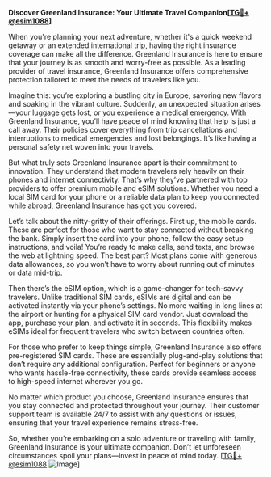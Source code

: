 **Discover Greenland Insurance: Your Ultimate Travel Companion[[TG💪+ @esim1088](https://t.me/s/esim1088)]**

When you're planning your next adventure, whether it's a quick weekend getaway or an extended international trip, having the right insurance coverage can make all the difference. Greenland Insurance is here to ensure that your journey is as smooth and worry-free as possible. As a leading provider of travel insurance, Greenland Insurance offers comprehensive protection tailored to meet the needs of travelers like you.

Imagine this: you’re exploring a bustling city in Europe, savoring new flavors and soaking in the vibrant culture. Suddenly, an unexpected situation arises—your luggage gets lost, or you experience a medical emergency. With Greenland Insurance, you’ll have peace of mind knowing that help is just a call away. Their policies cover everything from trip cancellations and interruptions to medical emergencies and lost belongings. It’s like having a personal safety net woven into your travels.

But what truly sets Greenland Insurance apart is their commitment to innovation. They understand that modern travelers rely heavily on their phones and internet connectivity. That’s why they’ve partnered with top providers to offer premium mobile and eSIM solutions. Whether you need a local SIM card for your phone or a reliable data plan to keep you connected while abroad, Greenland Insurance has got you covered.

Let’s talk about the nitty-gritty of their offerings. First up, the mobile cards. These are perfect for those who want to stay connected without breaking the bank. Simply insert the card into your phone, follow the easy setup instructions, and voila! You’re ready to make calls, send texts, and browse the web at lightning speed. The best part? Most plans come with generous data allowances, so you won’t have to worry about running out of minutes or data mid-trip.

Then there’s the eSIM option, which is a game-changer for tech-savvy travelers. Unlike traditional SIM cards, eSIMs are digital and can be activated instantly via your phone’s settings. No more waiting in long lines at the airport or hunting for a physical SIM card vendor. Just download the app, purchase your plan, and activate it in seconds. This flexibility makes eSIMs ideal for frequent travelers who switch between countries often.

For those who prefer to keep things simple, Greenland Insurance also offers pre-registered SIM cards. These are essentially plug-and-play solutions that don’t require any additional configuration. Perfect for beginners or anyone who wants hassle-free connectivity, these cards provide seamless access to high-speed internet wherever you go.

No matter which product you choose, Greenland Insurance ensures that you stay connected and protected throughout your journey. Their customer support team is available 24/7 to assist with any questions or issues, ensuring that your travel experience remains stress-free.

So, whether you’re embarking on a solo adventure or traveling with family, Greenland Insurance is your ultimate companion. Don’t let unforeseen circumstances spoil your plans—invest in peace of mind today. [[TG💪+ @esim1088](https://t.me/s/esim1088) ![Image](https://i.postimg.cc/Y0z9fWf4/image.png)]
